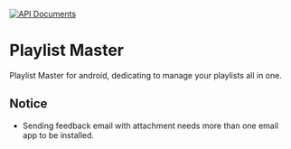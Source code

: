 [![API Documents](https://github.com/loph3xertoi/playlist_master_android/actions/workflows/api-doc.yml/badge.svg)](https://www.loph.tk/playlist_master_android/)
# Playlist Master

Playlist Master for android, dedicating to manage your playlists all in one.

## Notice
- Sending feedback email with attachment needs more than one email app to be installed.

